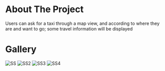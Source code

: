 # About The Project
Users can ask for a taxi through a map view, and according to where they are and want to go; some travel information will be displayed

# Gallery
![SS](https://user-images.githubusercontent.com/88013314/210285242-c4ba857d-e411-45f8-9c4c-00a166aa8d20.jpg)
![SS2](https://user-images.githubusercontent.com/88013314/210285372-074bcf85-1349-470c-b64c-112da2c472db.jpg)
![SS3](https://user-images.githubusercontent.com/88013314/210285285-b8790306-4054-4e2f-bbe7-dcdf3553ce16.jpg)
![SS4](https://user-images.githubusercontent.com/88013314/210285264-355ff7d8-7bb4-4f90-9ec6-c329937b1259.jpg)
